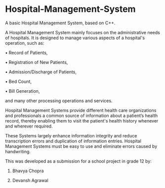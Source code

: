 # Hospital-Management-System
A basic Hospital Management System, based on C++.

A Hospital Management System mainly focuses on the administrative needs of hospitals. It is designed to manage various aspects of a hospital's operation, such as:

• Record of Patients,

• Registration of New Patients,

• Admission/Discharge of Patients,

• Bed Count,

• Bill Generation, 

and many other processing operations and services.

Hospital Management Systems provide different health care organizations and professionals a common source of information about a patient’s health record, thereby enabling them to visit the patient's health history whenever and wherever required.


These Systems largely enhance information integrity and reduce transcription errors and duplication of information entries. Hospital Management Systems must be easy to use and eliminate errors caused by handwriting.


This was developed as a submission for a school project in grade 12 by:
1. Bhavya Chopra

2. Devansh Agrawal
